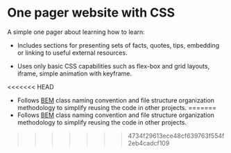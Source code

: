 # One pager website with CSS

A simple one pager about learning how to learn:

* Includes sections for presenting sets of facts, quotes, tips, embedding or linking to useful external resources.

* Uses only basic CSS capabilities such as flex-box and grid layouts, iframe, simple animation with keyframe.

<<<<<<< HEAD
* Follows [BEM](https://en.bem.info/) class naming convention and file structure organization methodology to simplify reusing the code in other projects.
=======
* Follows [BEM](https://en.bem.info/) class naming convention and file structure organization methodology to simplify reusing the code in other projects.
>>>>>>> 4734f29613ece48cf639763f554f2eb4cadcf109
